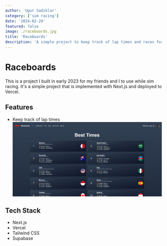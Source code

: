 ```yaml
---
author: 'Ugur Sadiklar'
category: ['sim racing']
date: '2024-02-29'
featured: false
image: ./raceboards.jpg
title: 'Raceboards'
description: 'A simple project to keep track of lap times and races for sim racers'
---
```


# Raceboards

This is a project I built in early 2023 for my friends and I to use while sim racing. It's a simple project that is implemented with Next.js and deployed to Vercel.

## Features

- Keep track of lap times
  ![Lap Times](../../../public/images/raceboards_bestTimes.JPG)

## Tech Stack

- Next.js
- Vercel
- Tailwind CSS
- Supabase
